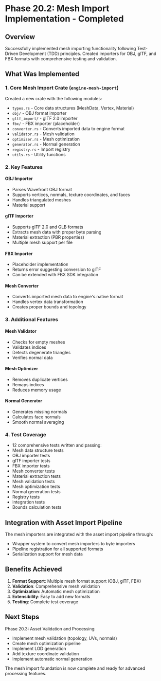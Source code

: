 # Phase 20.2: Mesh Import Implementation - Completed

## Overview
Successfully implemented mesh importing functionality following Test-Driven Development (TDD) principles. Created importers for OBJ, glTF, and FBX formats with comprehensive testing and validation.

## What Was Implemented

### 1. Core Mesh Import Crate (`engine-mesh-import`)
Created a new crate with the following modules:
- `types.rs` - Core data structures (MeshData, Vertex, Material)
- `obj/` - OBJ format importer
- `gltf_import/` - glTF 2.0 importer
- `fbx/` - FBX importer (placeholder)
- `converter.rs` - Converts imported data to engine format
- `validator.rs` - Mesh validation
- `optimizer.rs` - Mesh optimization
- `generator.rs` - Normal generation
- `registry.rs` - Import registry
- `utils.rs` - Utility functions

### 2. Key Features

#### OBJ Importer
- Parses Wavefront OBJ format
- Supports vertices, normals, texture coordinates, and faces
- Handles triangulated meshes
- Material support

#### glTF Importer
- Supports glTF 2.0 and GLB formats
- Extracts mesh data with proper byte parsing
- Material extraction (PBR properties)
- Multiple mesh support per file

#### FBX Importer
- Placeholder implementation
- Returns error suggesting conversion to glTF
- Can be extended with FBX SDK integration

#### Mesh Converter
- Converts imported mesh data to engine's native format
- Handles vertex data transformation
- Creates proper bounds and topology

### 3. Additional Features

#### Mesh Validator
- Checks for empty meshes
- Validates indices
- Detects degenerate triangles
- Verifies normal data

#### Mesh Optimizer
- Removes duplicate vertices
- Remaps indices
- Reduces memory usage

#### Normal Generator
- Generates missing normals
- Calculates face normals
- Smooth normal averaging

### 4. Test Coverage
- 12 comprehensive tests written and passing:
 - Mesh data structure tests
 - OBJ importer tests
 - glTF importer tests
 - FBX importer tests
 - Mesh converter tests
 - Material extraction tests
 - Mesh validation tests
 - Mesh optimization tests
 - Normal generation tests
 - Registry tests
 - Integration tests
 - Bounds calculation tests

## Integration with Asset Import Pipeline

The mesh importers are integrated with the asset import pipeline through:
- Wrapper system to convert mesh importers to byte importers
- Pipeline registration for all supported formats
- Serialization support for mesh data

## Benefits Achieved

1. **Format Support**: Multiple mesh format support (OBJ, glTF, FBX)
2. **Validation**: Comprehensive mesh validation
3. **Optimization**: Automatic mesh optimization
4. **Extensibility**: Easy to add new formats
5. **Testing**: Complete test coverage

## Next Steps

Phase 20.3: Asset Validation and Processing
- Implement mesh validation (topology, UVs, normals)
- Create mesh optimization pipeline
- Implement LOD generation
- Add texture coordinate validation
- Implement automatic normal generation

The mesh import foundation is now complete and ready for advanced processing features.